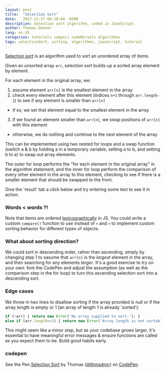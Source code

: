 ```yaml
---
layout: post
title:  "Selection Sort"
date:   2017-12-17 09:10:04 -0500
description: Selection sort algorithm, coded in JavaScript.
author: Thomas Danner
lang: en_US
categories: tutorials compsci codeMorsels algorithms
tags: selectionSort, sorting, algorithms, javascript, tutorial
---
```


[Selection sort](https://en.wikipedia.org/wiki/Selection_sort) is an algorithm used to sort an unordered array of items.

Given an unsorted array `arr`, selection sort builds up a sorted array element by element.

For each element in the original array, we:

1. assume element `arr[n]` is the smallest element in the array
2. check every element after this element (indices `n+1` through `arr.length-1`) to see if any element is smaller than `arr[n]`
* if so, we set that element equal to the smallest element in the array
3. If we found an element smaller than `arr[n]`, we swap positions of `arr[n]` with this element
* otherwise, we do nothing and continue to the next element of the array

This can be implemented using two nested for loops and a swap function (switch a & b by holding a in a temporary variable, setting a to b, and setting b to a) to swap out array elements.

The outer for loop performs the "for each element in the original array" in the algorithm statement, and the inner for loop perform the comparison of every other element in the array to this element, checking to see if there is a smaller element that should be swapped to the front.

Give the 'result' tab a click below and try entering some text to see it in action.

### Words < words ?!

Note that items are ordered [lexicographically](https://en.wikipedia.org/wiki/Lexicographical_order) in JS. You could write a custom `compare()` function to use instead of `<` and `>` to implement custom sorting behavior for different types of objects.

### What about sorting direction?

We could sort in descending order, rather than ascending, simply by changing step 1 to sasume that `arr[n]` is the *largest* element in the array, and then searching for any elements *larger*. It's a good exercise to try on your own: fork the CodePen and adjust the assumption (as well as the comparison step in the for loop) to turn this ascending selection sort into a descending sort.

### Edge cases

We throw in two lines to disallow sorting if the array provided is null or if the array length is empty or 1 (an array of length 1 is already 'sorted'):

```javascript
if (!arr) { return new Error('No array supplied to sort.'); }
else if (arr.length<=1) { return new Error('Array length is not sortable.'); }
```

This might seem like a minor step, but as your codebase grows larger, it's essential to have meaningful error messages & ensure functions are called as you expect them to be. Build good habits early.

### codepen

<p data-height="300" data-theme-id="32039" data-slug-hash="jYbmdj" data-default-tab="js" data-user="thmsdnnr" data-embed-version="2" data-pen-title="Selection Sort" class="codepen">See the Pen <a href="https://codepen.io/thmsdnnr/pen/jYbmdj/">Selection Sort</a> by Thomas (<a href="https://codepen.io/thmsdnnr">@thmsdnnr</a>) on <a href="https://codepen.io">CodePen</a>.</p>
<script async src="https://production-assets.codepen.io/assets/embed/ei.js"></script>
